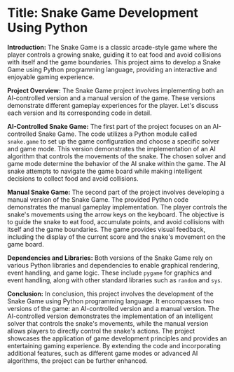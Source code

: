 # Title: Snake Game Development Using Python

**Introduction:**
The Snake Game is a classic arcade-style game where the player controls a growing snake, guiding it to eat food and avoid collisions with itself and the game boundaries. This project aims to develop a Snake Game using Python programming language, providing an interactive and enjoyable gaming experience.

**Project Overview:**
The Snake Game project involves implementing both an AI-controlled version and a manual version of the game. These versions demonstrate different gameplay experiences for the player. Let's discuss each version and its corresponding code in detail.

**AI-Controlled Snake Game:**
The first part of the project focuses on an AI-controlled Snake Game. The code utilizes a Python module called `snake.game` to set up the game configuration and choose a specific solver and game mode. This version demonstrates the implementation of an AI algorithm that controls the movements of the snake. The chosen solver and game mode determine the behavior of the AI snake within the game. The AI snake attempts to navigate the game board while making intelligent decisions to collect food and avoid collisions.

**Manual Snake Game:**
The second part of the project involves developing a manual version of the Snake Game. The provided Python code demonstrates the manual gameplay implementation. The player controls the snake's movements using the arrow keys on the keyboard. The objective is to guide the snake to eat food, accumulate points, and avoid collisions with itself and the game boundaries. The game provides visual feedback, including the display of the current score and the snake's movement on the game board.

**Dependencies and Libraries:**
Both versions of the Snake Game rely on various Python libraries and dependencies to enable graphical rendering, event handling, and game logic. These include `pygame` for graphics and event handling, along with other standard libraries such as `random` and `sys`.

**Conclusion:**
In conclusion, this project involves the development of the Snake Game using Python programming language. It encompasses two versions of the game: an AI-controlled version and a manual version. The AI-controlled version demonstrates the implementation of an intelligent solver that controls the snake's movements, while the manual version allows players to directly control the snake's actions. The project showcases the application of game development principles and provides an entertaining gaming experience. By extending the code and incorporating additional features, such as different game modes or advanced AI algorithms, the project can be further enhanced.
